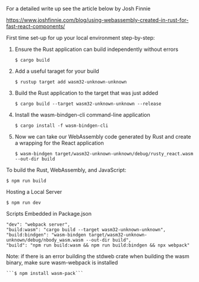 
For a detailed write up see the article below by Josh Finnie 
    
https://www.joshfinnie.com/blog/using-webassembly-created-in-rust-for-fast-react-components/

First time set-up for up your local environment step-by-step:

1) Ensure the Rust application can build independently without errors
    
    ```$ cargo build```
    
2) Add a useful taraget for your build
    
    ```$ rustup target add wasm32-unknown-unknown```
    
3) Build the Rust application to the target that was just added
    
    ```$ cargo build --target wasm32-unknown-unknown --release```

4) Install the wasm-bindgen-cli command-line application
    
    ```$ cargo install -f wasm-bindgen-cli```

5) Now we can take our WebAssembly code generated by Rust and create a wrapping for the React application
    
    ```$ wasm-bindgen target/wasm32-unknown-unknown/debug/rusty_react.wasm --out-dir build```


To build the Rust, WebAssembly, and JavaScript:
    
   ```$ npm run build```

Hosting a Local Server
    
   ```$ npm run dev```

Scripts Embedded in Package.json
    
    "dev": "webpack server",
    "build:wasm": "cargo build --target wasm32-unknown-unknown",
    "build:bindgen": "wasm-bindgen target/wasm32-unknown-unknown/debug/nbody_wasm.wasm --out-dir build",
    "build": "npm run build:wasm && npm run build:bindgen && npx webpack"

Note: if there is an error building the stdweb crate when building the wasm binary, make sure wasm-webpack is installed

    ```$ npm install wasm-pack```
